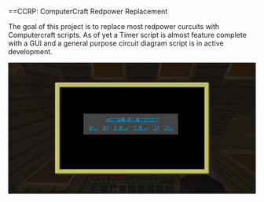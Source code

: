 ==CCRP: ComputerCraft Redpower Replacement

The goal of this project is to replace most redpower curcuits with Computercraft scripts. As of yet a Timer script is almost feature complete with a GUI and a general purpose circuit diagram script is in active development.

![This is the GUI on an Advanced CC computer](timerSS.png "Timer Script")